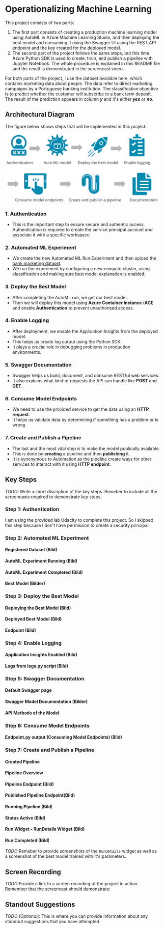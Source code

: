 # Operationalizing Machine Learning

This project consists of two parts:<br>
1. The first part consists of creating a production machine learning model using AutoML in Azure Machine Learning Studio, and then deploying the best model and consuming 
it using the Swagger UI using the REST API endpoint and the key created for the deployed model.<br>
2. The second part of the project follows the same steps, but this time Azure Python SDK is used to create, train, and publish a pipeline with Jupyter Notebook. 
The whole procedure is explained in this README file and the result is demonstrated in the screencast video.<br>

For both parts of the project, I use the dataset available here, which contains marketing data about people. 
The data refer to direct marketing campaigns by a Portuguese banking institution. 
The classification objective is to predict whether the customer will subscribe to a bank term deposit. 
The result of the prediction appears in column **_y_** and it's either **_yes_** or **_no_**.

## Architectural Diagram
The figure below shows steps that will be implemented in this project:

![Diagramm](screenshots/Architecture.PNG)

### 1. Authentication

- This is the important step to ensure secure and authentic access. Authentication is required to create the service principal account and associate it with a specific workspace.

### 2. Automated ML Experiment

- We create the new Automated ML Run Experiment and then upload the [bank marketing dataset](https://automlsamplenotebookdata.blob.core.windows.net/automl-sample-notebook-data/bankmarketing_train.csv). <br>
- We run the experiment by configuring a new compute cluster, using classification and making sure best model explanation is enabled.

### 3. Deploy the Best Model

- After completing the AutoML run, we get our best model. <br>
- Then we will deploy this model using **Azure Container Instance** (**ACI**) and enable **Authentication** to prevent unauthorized access.

### 4. Enable Logging

- After deployment, we enable the Application Insights from the deployed model. <br>
- This helps us create log output using the Python SDK. <br>
- It plays a crucial role in debugging problems in production environments.

### 5. Swagger Documentation

- Swagger helps us build, document, and consume RESTful web services. <br>
- It also explains what kind of requests the API can handle like **POST** and **GET**.

### 6. Consume Model Endpoints

- We need to use the provided service to get the data using an **HTTP request**. <br>
- It helps us validate data by determining if something has a problem or is wrong.

### 7. Create and Publish a Pipeline

- The last and the most vital step is to make the model publically available. <br>
- This is done by **creating** a pipeline and then **publishing** it. <br>
- It is synonymous to Automation as the pipeline create ways for other services to interact with it using **HTTP endpoint**.

## Key Steps
*TODO*: Write a short discription of the key steps. Remeber to include all the screencasts required to demonstrate key steps. 
### Step 1: Authentication
I am using the provided lab Udacity to complete this project. 
So I skipped this step because I don't have permission to create a security principal.

### Step 2: Automated ML Experiment
#### Registered Dataset (Bild) 
#### AutoML Experiment Running (Bild)
#### AutoML Experiment Completed (Bild)
#### Best Model (Bilder)

### Step 3: Deploy the Best Model
#### Deploying the Best Model (Bild)
#### Deployed Best Model (Bild)
#### Endpoint (Bild)

### Step 4: Enable Logging
#### Application Insights Enabled (Bild)
#### Logs from logs.py script (Bild)

### Step 5: Swagger Documentation
#### Default Swagger page
#### Swagger Model Documentation (Bilder)
#### API Methods of the Model

### Step 6: Consume Model Endpoints
#### Endpoint.py output (Consuming Model Endpoints) (Bild)

### Step 7: Create and Publish a Pipeline
#### Created Pipeline
#### Pipeline Overview 
#### Pipeline Endpoint (Bild)
#### Published Pipeline Endpoint(Bild)
#### Running Pipeline (Bild)
#### Status Active (Bild)
#### Run Widget - RunDetails Widget (Bild)
#### Run Completed (Bild)


*TODO* Remeber to provide screenshots of the `RunDetails` widget as well as a screenshot of the best model trained with it's parameters.

## Screen Recording
*TODO* Provide a link to a screen recording of the project in action. Remember that the screencast should demonstrate:

## Standout Suggestions
*TODO (Optional):* This is where you can provide information about any standout suggestions that you have attempted.

